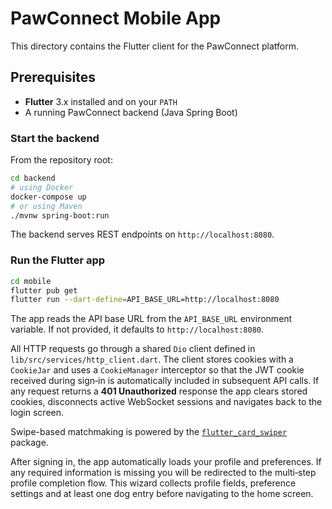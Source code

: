 # PawConnect Mobile App

This directory contains the Flutter client for the PawConnect platform.

## Prerequisites

- **Flutter** 3.x installed and on your `PATH`
- A running PawConnect backend (Java Spring Boot)

### Start the backend

From the repository root:

```bash
cd backend
# using Docker
docker-compose up
# or using Maven
./mvnw spring-boot:run
```

The backend serves REST endpoints on `http://localhost:8080`.

### Run the Flutter app

```bash
cd mobile
flutter pub get
flutter run --dart-define=API_BASE_URL=http://localhost:8080
```

The app reads the API base URL from the `API_BASE_URL` environment variable.
If not provided, it defaults to `http://localhost:8080`.

All HTTP requests go through a shared `Dio` client defined in
`lib/src/services/http_client.dart`. The client stores cookies with a
`CookieJar` and uses a `CookieManager` interceptor so that the JWT cookie
received during sign‑in is automatically included in subsequent API calls.
If any request returns a **401 Unauthorized** response the app clears stored
cookies, disconnects active WebSocket sessions and navigates back to the login
screen.

Swipe-based matchmaking is powered by the [`flutter_card_swiper`](https://pub.dev/packages/flutter_card_swiper) package.

After signing in, the app automatically loads your profile and preferences.
If any required information is missing you will be redirected to the
multi‑step profile completion flow.  This wizard collects profile fields,
preference settings and at least one dog entry before navigating to the home
screen.

